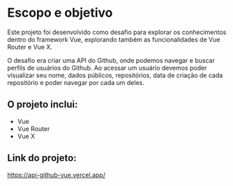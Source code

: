 # Escopo e objetivo

Este projeto foi desenvolvido como desafio para explorar os conhecimentos dentro do framework Vue, explorando também as funcionalidades de Vue Router e Vue X.

O desafio era criar uma API do Github, onde podemos navegar e buscar perfils de usuários do Github. Ao acessar um usuário devemos poder visualizar seu nome, dados públicos, repositórios, data de criação de cada repositório e poder navegar por cada um deles.

## O projeto inclui:
- Vue
- Vue Router
- Vue X

## Link do projeto:
https://api-github-vue.vercel.app/
